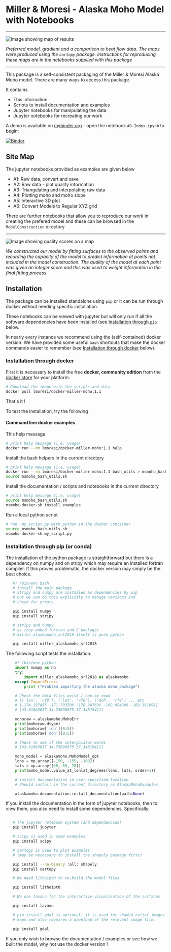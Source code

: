 Miller & Moresi - Alaska Moho Model with Notebooks
====================================

---

![Image showing map of results](https://www.dropbox.com/s/5s6uk6m3dlg5ysq/MohoSurfaceGradient-ClusteredGrids.png?raw=1)

_Preferred model, gradient and a comparison to heat flow data. The maps were
produced using the `cartopy` package. Instructions for reproducing these
maps are in the notebooks supplied with this package_

---


This package is a self-consistent packaging of the Miller & Moresi Alaska Moho model.
There are many ways to access this package.

It contains

   - This information
   - Scripts to install documentation and examples
   - Jupyter notebooks for manipulating the data
   - Jupyter notebooks for recreating our work

A demo is available on [mybinder.org](http://mybinder.org) - open the notebook `A0-Index.ipynb`
to begin:

[![Binder](https://mybinder.org/badge.svg)](https://mybinder.org/v2/gh/lmoresi/miller-moho-binder/master)


Site Map
--------

The jupyter notebooks provided as examples are given below

   - A1: Raw data, convert and save
   - A2: Raw data - plot quality information
   - A3: Triangulating and interpolating raw data
   - A4: Plotting moho and moho slope
   - A5: Interactive 3D plot
   - A6: Convert Models to Regular XYZ grid

There are further notebooks that allow you to reproduce our work in creating the
prefered model and these can be browsed in the `ModelConstruction` directory


---

![Image showing quality scores on a map](https://www.dropbox.com/s/n6y4c8h0eauvuhv/ErrorsAndScores.png?raw=1)

_We constructed our model by fitting surfaces to the observed points and recording the capacity
of the model to predict information at points not included in the model construction. The
quality of the model at each point was given an integer score and this was used to weight information
in the final fitting process_



Installation
-----------

The package can be installed standalone using `pip`
or it can be run through docker without needing specific installation.

These notebooks can be viewed with jupyter but will only run if all the software dependencies have
been installed (see [Installation through `pip`](#Installation-through-pip) below.

In nearly every instance we recommend using the (self-contained) docker version.
We have provided some useful `bash` shortcuts that make the docker commands
easier to remember (see [Installation through docker](#Installation-through-docker) below).



### Installation through docker


First it is necessary to install the free __docker, community edition__ from the  [docker store](https://store.docker.com/search?offering=community&type=edition) for your platform.

```bash
# Download the image with the scripts and data
docker pull lmoresi/docker-miller-moho:1.1
```

That's it !

To test the installation, try the following

####  Command line docker examples

This help message

```bash
# print help message (i.e. usage)
docker run --rm lmoresi/docker-miller-moho:1.1 help
```

Install the bash helpers in the current directory
```bash
# print help message (i.e. usage)
docker run --rm lmoresi/docker-miller-moho:1.1 bash_utils > msmoho_bash_utils.sh
source msmoho_bash_utils.sh
```

Install the documentation / scripts and notebooks in the current directory
```bash
# print help message (i.e. usage)
source msmoho_bash_utils.sh
msmoho-docker-sh install_examples
```

Run a local python script  

```bash
# run  my_script.py with python in the docker container
source msmoho_bash_utils.sh
msmoho-docker-sh my_script.py

```

### Installation through pip (or conda)

The installation of the python package is straightforward but
there is a dependency on numpy and on stripy which may require
an installed fortran compiler. If this proves problematic, the
docker version may simply be the best choice.

```bash
   #! /bin/env bash
   # install the main package
   # stripy and numpy are installed as dependencies by pip
   # but we can do this explicitly to manage versions and
   # check for errors

   pip install numpy
   pip install stripy

   # stripy and numpy
   # as they embed fortran and C packages
   # miller_alaskamoho_srl2018 itself is pure python

   pip install miller_alaskamoho_srl2018
```

The following script tests the installation:

```python
    #! /bin/env python
    import numpy as np
    try:
        import miller_alaskamoho_srl2018 as alaskamoho
    except ImportError:
        print ("Problem importing the alaska moho package")

    # Check the data files exist / can be read
    # [('lon', '<f8'), ('lat', '<f8'), ('moh', '<f8') ... etc
    # [-174.197495 -171.703506 -170.247696 -168.854996 -168.161896]
    # [43.61043017 34.75098075 37.34819411]

    mohoraw = alaskamoho.MohoErr
    print(mohoraw.dtype)
    print(mohoraw['lon'][0:5])
    print(mohoraw['moh'][0:5])

    # Check to see if the interpolator works
    # [43.61043017 34.75098075 37.34819411]

    moho_model = alaskamoho.MohoModel_opt
    lons = np.array([-150, -155, -160])
    lats = np.array([60, 65, 70])
    print(moho_model.value_at_lonlat_degrees(lons, lats, order=1))

    # install documentation in user-specified location
    # Should install in the current directory as AlaskaMohoExamples

    alaskamoho.documentation.install_documentation(path=None)
```

If you install the documentation in the form of jupyter notebooks, then to view them,
you also need to install some dependencies. Specifically:


```bash

   # The jupyter notebook system (and dependencies)
   pip install jupyter

   # scipy is used in some examples
   pip install scipy

   # cartopy is used to plot examples
   # (may be necessary to install the shapely package first)

   pip install --no-binary :all: shapely
   pip install cartopy

   # We need litho1pt0 to re-build the model files

   pip install litho1pt0

   # We use lavavu for the interactive visualisation of the surfaces

   pip install lavavu

   # pip install gdal is optional: it is used for shaded relief images of the
   # maps and also requires a download of the relevant image file.

   pip install gdal
```


If you only wish to browse the documentation / examples or see how we built the model, why not use the docker version !

